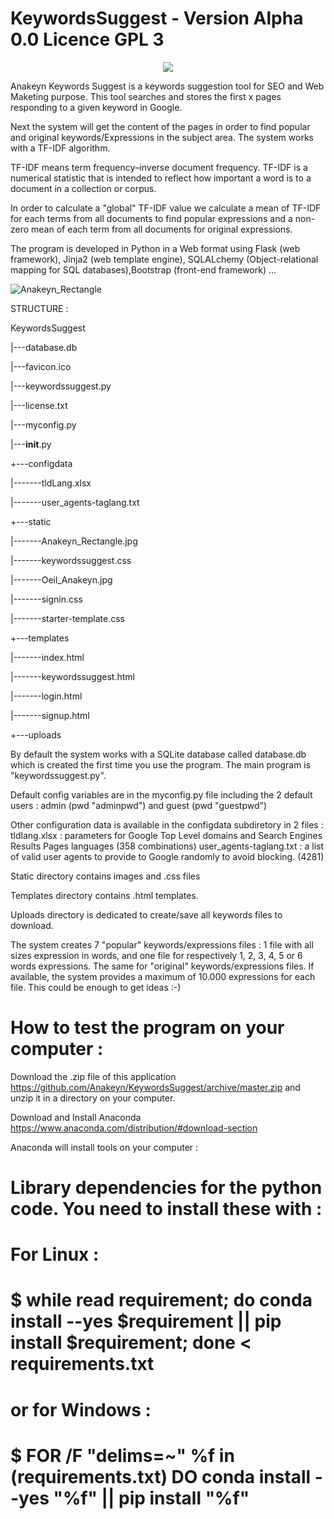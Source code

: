 # KeywordsSuggest - Version Alpha 0.0 Licence GPL 3

<p align="center">
   <img src="https://user-images.githubusercontent.com/26166630/63529711-703c0200-c505-11e9-94b8-f56cc3a92727.jpg">
</p>

Anakeyn Keywords Suggest is a keywords suggestion tool for SEO and Web Maketing purpose.
This tool searches and stores the first x pages responding to a given keyword in Google. 

Next the system will get the content of the pages in order to find popular and original  keywords/Expressions 
in the subject area. The system works  with a TF-IDF  algorithm.

TF-IDF means term frequency–inverse document frequency. TF-IDF is a numerical statistic that is intended to reflect 
how important a word is to a document in a collection or corpus.

In order to calculate a "global" TF-IDF value we calculate a mean of TF-IDF for each terms from all documents to 
find popular expressions and a non-zero mean of each term from all documents for original expressions.

The program is developed in Python in a Web format using Flask (web framework), Jinja2 (web template engine), 
SQLALchemy (Object-relational mapping for SQL databases),Bootstrap (front-end framework) ...



![Anakeyn_Rectangle](https://user-images.githubusercontent.com/26166630/63529711-703c0200-c505-11e9-94b8-f56cc3a92727.jpg)


STRUCTURE :

KeywordsSuggest

|---database.db

|---favicon.ico

|---keywordssuggest.py

|---license.txt

|---myconfig.py

|---__init__.py


+---configdata

|-------tldLang.xlsx

|-------user_agents-taglang.txt



+---static

|-------Anakeyn_Rectangle.jpg

|-------keywordssuggest.css

|-------Oeil_Anakeyn.jpg

|-------signin.css

|-------starter-template.css



+---templates

|-------index.html

|-------keywordssuggest.html

|-------login.html

|-------signup.html
   

+---uploads


By default the system works with a SQLite database called database.db which is created the first time you use the program.
The main program is "keywordssuggest.py".

Default config variables are in the myconfig.py file including the 2 default users : admin (pwd "adminpwd") 
and guest (pwd "guestpwd")

Other configuration data is available in the configdata subdiretory in 2 files :
tldlang.xlsx : parameters for Google Top Level domains and Search Engines Results Pages languages (358 combinations)
user_agents-taglang.txt :  a list of valid user agents to provide to Google randomly to avoid blocking. (4281)

Static directory contains images and .css files

Templates directory contains .html templates.

Uploads directory is dedicated to create/save all keywords files to download.

The system creates 7 "popular" keywords/expressions files : 1 file with all sizes expression in words, 
and one file for respectively 1, 2, 3, 4, 5 or 6 words expressions.
The same for "original"  keywords/expressions files. 
If available, the system provides a maximum of 10.000 expressions for each file. This could be enough to get ideas :-) 


# How to test the program on your computer :
  
Download the .zip file of this application https://github.com/Anakeyn/KeywordsSuggest/archive/master.zip and unzip it in a directory on your computer.

Download and Install Anaconda https://www.anaconda.com/distribution/#download-section

Anaconda will install tools on your computer :






# Library dependencies for the python code.  You need to install these with :
# For Linux :
# $ while read requirement; do conda install --yes $requirement || pip install $requirement; done < requirements.txt
# or for Windows :
# $ FOR /F "delims=~" %f in (requirements.txt) DO conda install --yes "%f" || pip install "%f"



